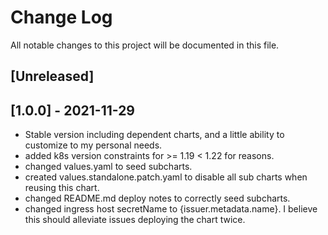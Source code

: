 # Change Log

All notable changes to this project will be documented in this file.

<a name="unreleased"></a>
## [Unreleased]

<a name="1.0.0"></a>
## [1.0.0] - 2021-11-29

- Stable version including dependent charts, and a little ability to customize to my personal needs.
- added k8s version constraints for >= 1.19 < 1.22 for reasons. 
- changed values.yaml to seed subcharts. 
- created values.standalone.patch.yaml to disable all sub charts when reusing this chart.
- changed README.md deploy notes to correctly seed subcharts.
- changed ingress host secretName to {issuer.metadata.name}. I believe this should alleviate issues deploying the chart twice.